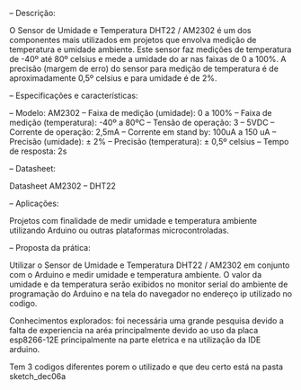 – Descrição:

O Sensor de Umidade e Temperatura DHT22 / AM2302 é um dos componentes mais utilizados em projetos que envolva medição de temperatura e umidade ambiente. Este sensor faz medições de temperatura de -40º até 80º celsius e mede a umidade do ar nas faixas de 0 a 100%. A precisão (margem de erro) do sensor para medição de temperatura é de aproximadamente 0,5º celsius e para umidade é de 2%.

– Especificações e características:

– Modelo: AM2302
– Faixa de medição (umidade): 0 a 100%
– Faixa de medição (temperatura): -40º a 80ºC
– Tensão de operação: 3 – 5VDC
– Corrente de operação: 2,5mA
– Corrente em stand by: 100uA a 150 uA
– Precisão (umidade): ± 2%
– Precisão (temperatura): ± 0,5º celsius
– Tempo de resposta: 2s

– Datasheet:

Datasheet AM2302 – DHT22

– Aplicações:

Projetos com finalidade de medir umidade e temperatura ambiente utilizando Arduino ou outras plataformas microcontroladas.

– Proposta da prática:

Utilizar o Sensor de Umidade e Temperatura DHT22 / AM2302 em conjunto com o Arduino e medir umidade e temperatura ambiente. O valor da umidade e da temperatura serão exibidos no monitor serial do ambiente de programação do Arduino e na tela do navegador no endereço ip
utilizado no codigo.

Conhecimentos explorados: foi necessária uma grande pesquisa devido a falta de experiencia na aréa principalmente devido ao uso da placa esp8266-12E principalmente na parte eletrica e na utilização da IDE arduino.

Tem 3 codigos diferentes porem o utilizado e que deu certo está na pasta sketch_dec06a
